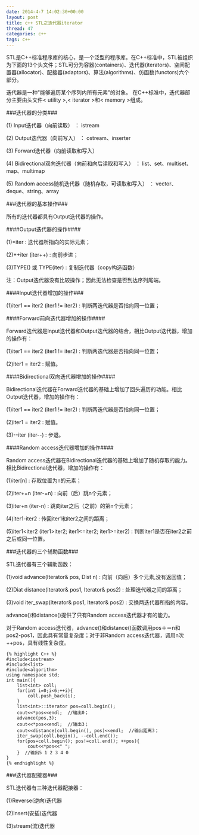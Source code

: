 ```yaml
---
date: 2014-4-7 14:02:30+00:00
layout: post
title: c++ STL之迭代器iterator
thread: 47
categories: c++
tags: c++
---
```


STL是C++标准程序库的核心，是一个泛型的程序库。在C++标准中，STL被组织为下面的13个头文件；STL可分为容器(containers)、迭代器(iterators)、空间配置器(allocator)、配接器(adaptors)、算法(algorithms)、仿函数(functors)六个部分。

迭代器是一种"能够遍历某个序列内所有元素"的对象。  在C++标准中，迭代器部分主要由头文件< utility >,< iterator >和< memory >组成。

###迭代器的分类###

(1) Input迭代器（向前读取） ： istream

(2) Output迭代器（向前写入） ： ostream、inserter

(3) Forward迭代器（向前读取和写入） 

(4) Bidirectional双向迭代器（向前和向后读取和写入） ： list、set、multiset、map、multimap

(5) Random access随机迭代器（随机存取，可读取和写入） ： vector、deque、string、array

###迭代器的基本操作###

所有的迭代器都具有Output迭代器的操作。

####Output迭代器的操作####

(1)*iter : 迭代器所指向的实际元素；

(2)++iter (iter++) : 向前步进；

(3)TYPE() 或 TYPE(iter) : 复制迭代器（copy构造函数）

注：Output迭代器没有比较操作；因此无法检查是否到达序列尾端。

####Input迭代器增加的操作###

(1)iter1 == iter2 (iter1 != iter2) : 判断两迭代器是否指向同一位置；

####Forward前向迭代器增加的操作####

Forward迭代器是Input迭代器和Output迭代器的结合，相比Output迭代器，增加的操作有：

(1)iter1 == iter2 (iter1 != iter2) : 判断两迭代器是否指向同一位置；

(2)iter1 = iter2 : 赋值。

####Bidirectional双向迭代器增加的操作####

Bidirectional迭代器在Forward迭代器的基础上增加了回头遍历的功能。相比Output迭代器，增加的操作有：

(1)iter1 == iter2 (iter1 != iter2) : 判断两迭代器是否指向同一位置；

(2)iter1 = iter2 : 赋值。

(3)--iter (iter--) : 步退。

####Random access迭代器增加的操作####

Random access迭代器在Bidirectional迭代器的基础上增加了随机存取的能力。相比Bidirectional迭代器，增加的操作有：

(1)iter[n] : 存取位置为n的元素；

(2)iter+=n (iter-=n) : 向前（后）跳n个元素；

(3)iter+n (iter-n) : 跳向iter之后（之前）的第n个元素；

(4)iter1-iter2 : 传回iter1和iter2之间的距离；

(5)iter1<iter2 (iter1>iter2; iter1<=iter2; iter1>=iter2) : 判断iter1是否在iter2之前之后或同一位置。

###迭代器的三个辅助函数###

STL迭代器有三个辅助函数：

(1)void advance(Iterator& pos, Dist n) : 向前（向后）多个元素,没有返回值；

(2)Diat distance(Iterator& pos1, Iterator& pos2) :  处理迭代器之间的距离；

(3)void iter_swap(Iterator& pos1, Iterator& pos2) : 交换两迭代器所指的内容。

advance()和distance()提供了只有Random access迭代器才有的能力。

对于Random access迭代器，advance()和distance()函数调用pos＋＝n和pos2-pos1，因此具有常量复杂度；对于非Random access迭代器，调用n次++pos，具有线性复杂度。

	{% highlight C++ %}
	#include<iostream>
	#include<list>
	#include<algorithm>
	using namespace std;
	int main(){
		list<int> coll;
		for(int i=0;i<6;++i){
			coll.push_back(i);
		}
		list<int>::iterator pos=coll.begin();
		cout<<*pos<<endl;  //输出0；
		advance(pos,3);
		cout<<*pos<<endl;  //输出3；
		cout<<distance(coll.begin(), pos)<<endl;  //输出距离3；
		iter_swap(coll.begin(), --coll.end());
		for(pos=coll.begin(); pos!=coll.end(); ++pos){
			cout<<*pos<<" ";
		}  //输出5 1 2 3 4 0
	}
	{% endhighlight %}

###迭代器配接器###

STL迭代器有三种迭代器配接器：

(1)Reverse(逆向)迭代器

(2)Insert(安插)迭代器

(3)stream(流)迭代器






